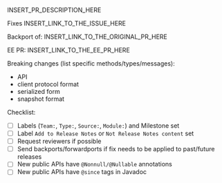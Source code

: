 <!--
Contributing to Hazelcast and looking for a challenge? Why don't you check out our open positions?

https://hazelcast.bamboohr.com/jobs
-->

INSERT_PR_DESCRIPTION_HERE

Fixes INSERT_LINK_TO_THE_ISSUE_HERE

Backport of: INSERT_LINK_TO_THE_ORIGINAL_PR_HERE

EE PR: INSERT_LINK_TO_THE_EE_PR_HERE

Breaking changes (list specific methods/types/messages):
* API
* client protocol format
* serialized form
* snapshot format

Checklist:
- [ ] Labels (`Team:`, `Type:`, `Source:`, `Module:`) and Milestone set
- [ ] Label `Add to Release Notes` or `Not Release Notes content` set
- [ ] Request reviewers if possible
- [ ] Send backports/forwardports if fix needs to be applied to past/future releases
- [ ] New public APIs have `@Nonnull/@Nullable` annotations
- [ ] New public APIs have `@since` tags in Javadoc
